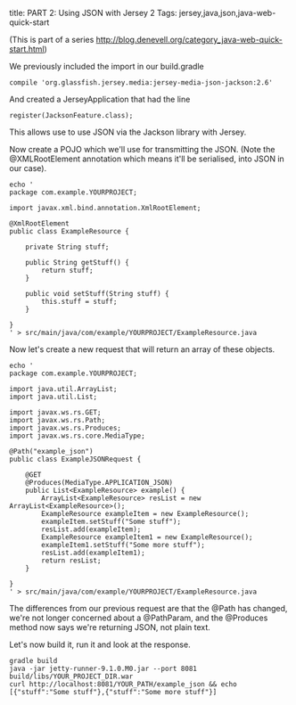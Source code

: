 title: PART 2: Using JSON with Jersey 2
Tags: jersey,java,json,java-web-quick-start

(This is part of a series http://blog.denevell.org/category_java-web-quick-start.html)

We previously included the import in our build.gradle

    compile 'org.glassfish.jersey.media:jersey-media-json-jackson:2.6'
    
And created a JerseyApplication that had the line

    register(JacksonFeature.class);
    
This allows use to use JSON via the Jackson library with Jersey.

Now create a POJO which we'll use for transmitting the JSON. (Note the @XMLRootElement annotation which means it'll be serialised, into JSON in our case).

    echo '
    package com.example.YOURPROJECT;
    
    import javax.xml.bind.annotation.XmlRootElement;
    
    @XmlRootElement
    public class ExampleResource {
    	
    	private String stuff;
    
    	public String getStuff() {
    		return stuff;
    	}
    
    	public void setStuff(String stuff) {
    		this.stuff = stuff;
    	}
    
    }
    ' > src/main/java/com/example/YOURPROJECT/ExampleResource.java
    

Now let's create a new request that will return an array of these objects.


    echo '
    package com.example.YOURPROJECT;
    
    import java.util.ArrayList;
    import java.util.List;
    
    import javax.ws.rs.GET;
    import javax.ws.rs.Path;
    import javax.ws.rs.Produces;
    import javax.ws.rs.core.MediaType;
    
    @Path("example_json")
    public class ExampleJSONRequest {
    
    	@GET
    	@Produces(MediaType.APPLICATION_JSON)
    	public List<ExampleResource> example() {
    		ArrayList<ExampleResource> resList = new ArrayList<ExampleResource>();
    		ExampleResource exampleItem = new ExampleResource();
    		exampleItem.setStuff("Some stuff");
    		resList.add(exampleItem);
    		ExampleResource exampleItem1 = new ExampleResource();
    		exampleItem1.setStuff("Some more stuff");
    		resList.add(exampleItem1);
    		return resList;
    	}
    
    }
    ' > src/main/java/com/example/YOURPROJECT/ExampleResource.java

The differences from our previous request are that the @Path has changed, we're not longer concerned about a @PathParam, and the @Produces method now says we're returning JSON, not plain text.

Let's now build it, run it and look at the response.

    gradle build
    java -jar jetty-runner-9.1.0.M0.jar --port 8081 build/libs/YOUR_PROJECT_DIR.war
    curl http://localhost:8081/YOUR_PATH/example_json && echo
    [{"stuff":"Some stuff"},{"stuff":"Some more stuff"}]
